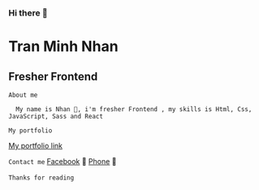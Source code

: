 ### Hi there 👋

# **Tran Minh Nhan**
## Fresher Frontend

`About me`
```
  My name is Nhan 💙, i'm fresher Frontend , my skills is Html, Css, JavaScript, Sass and React 
```

`My portfolio`

[My portfolio link](https://portfolio-tmn2611.vercel.app/)


`Contact me`
[Facebook](https://www.facebook.com/nhan.tranminh.16/) 🐧
[Phone](0962165084) 🐧

`Thanks for reading`
![<img src="https://cdn-icons-png.flaticon.com/512/321/321252.png" width=20/>](https://cdn-icons-png.flaticon.com/512/321/321252.png)

